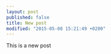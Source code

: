 ```yaml
---
layout: post
published: false
title: New post
modified: "2015-05-08 15:21:49 +0200"
---
```


This is a new post